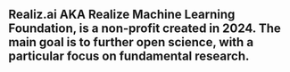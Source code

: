 ## Realiz.ai AKA Realize Machine Learning Foundation, is a non-profit created in 2024. The main goal is to further open science, with a particular focus on fundamental research. 
